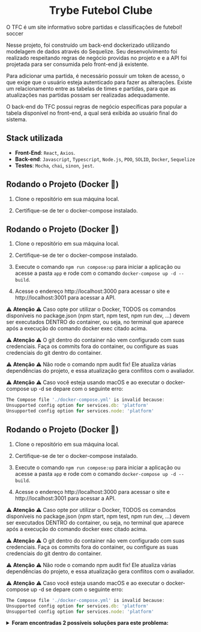 <h1 align="center">Trybe Futebol Clube</h1>

O TFC é um site informativo sobre partidas e classificações de futebol! soccer

Nesse projeto, foi construído um back-end dockerizado utilizando modelagem de dados através do Sequelize. Seu desenvolvimento foi realizado respeitando regras de negócio providas no projeto e e a API foi projetada para ser consumida pelo front-end já existente.

Para adicionar uma partida, é necessário possuir um token de acesso, o que exige que o usuário esteja autenticado para fazer as alterações. Existe um relacionamento entre as tabelas de times e partidas, para que as atualizações nas partidas possam ser realizadas adequadamente.

O back-end do TFC possui regras de negócio específicas para popular a tabela disponível no front-end, a qual será exibida ao usuário final do sistema.

<h2>Stack utilizada</h2>

- **Front-End**: `React`, `Axios`.
- **Back-end**: `Javascript`, `Typescript`, `Node.js`, `POO`, `SOLID`, `Docker`, `Sequelize`
- **Testes**: `Mocha`, `chai`, `sinon`, `jest`.

<h2>Rodando o Projeto (Docker 🐋)</h2>

1. Clone o repositório em sua máquina local.

2. Certifique-se de ter o docker-compose instalado.
<h2>Rodando o Projeto (Docker 🐋)</h2>

1. Clone o repositório em sua máquina local.

2. Certifique-se de ter o docker-compose instalado.

3. Execute o comando `npm run compose:up` para iniciar a aplicação ou acesse a pasta `app` e rode com o comando `docker-compose up -d --build`.

4. Acesse o endereço http://localhost:3000 para acessar o site e http://localhost:3001 para acessar a API.

⚠️ **Atenção** ⚠️ Caso opte por utilizar o Docker, TODOS os comandos disponíveis no package.json (npm start, npm test, npm run dev, ...) devem ser executados DENTRO do container, ou seja, no terminal que aparece após a execução do comando docker exec citado acima.

⚠️ **Atenção** ⚠️ O git dentro do container não vem configurado com suas credenciais. Faça os commits fora do container, ou configure as suas credenciais do git dentro do container.

⚠️ **Atenção** ⚠️ Não rode o comando npm audit fix! Ele atualiza várias dependências do projeto, e essa atualização gera conflitos com o avaliador.

⚠️ **Atenção** ⚠️ Caso você esteja usando macOS e ao executar o docker-compose up -d se depare com o seguinte erro:

```typescript
The Compose file './docker-compose.yml' is invalid because:
Unsupported config option for services.db: 'platform'
Unsupported config option for services.node: 'platform'
```

<h2>Rodando o Projeto (Docker 🐋)</h2>

1. Clone o repositório em sua máquina local.

2. Certifique-se de ter o docker-compose instalado.

3. Execute o comando `npm run compose:up` para iniciar a aplicação ou acesse a pasta `app` e rode com o comando `docker-compose up -d --build`.

4. Acesse o endereço http://localhost:3000 para acessar o site e http://localhost:3001 para acessar a API.

⚠️ **Atenção** ⚠️ Caso opte por utilizar o Docker, TODOS os comandos disponíveis no package.json (npm start, npm test, npm run dev, ...) devem ser executados DENTRO do container, ou seja, no terminal que aparece após a execução do comando docker exec citado acima.

⚠️ **Atenção** ⚠️ O git dentro do container não vem configurado com suas credenciais. Faça os commits fora do container, ou configure as suas credenciais do git dentro do container.

⚠️ **Atenção** ⚠️ Não rode o comando npm audit fix! Ele atualiza várias dependências do projeto, e essa atualização gera conflitos com o avaliador.

⚠️ **Atenção** ⚠️ Caso você esteja usando macOS e ao executar o docker-compose up -d se depare com o seguinte erro:

```typescript
The Compose file './docker-compose.yml' is invalid because:
Unsupported config option for services.db: 'platform'
Unsupported config option for services.node: 'platform'
```

<details>
  <summary><strong> Foram encontradas 2 possíveis soluções para este problema:</strong></summary><br />

- Você pode adicionar manualmente a option platform: linux/amd64 no service do banco de dados no arquivo docker-compose.yml do projeto, mas essa é uma solução local e você deverá reproduzir isso para os outros projetos.

- Você pode adicionar manualmente nos arquivos .bashrc, .zshenv ou .zshrc do seu computador a linha export DOCKER_DEFAULT_PLATFORM=linux/amd64, essa é uma solução global. As soluções foram com base nesta fonte.
</details>
